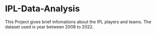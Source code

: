# IPL-Data-Analysis
This Project gives brief infomations about the IPL players and teams. The dataset used is year between 2008 to 2022.
